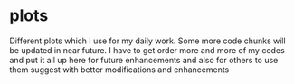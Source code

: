 # plots

Different plots which I use for my daily work. Some more code chunks will be updated in near future. I have to get order more and more of my codes and put it all up here for future enhancements and also for others to use them suggest with better modifications and enhancements
